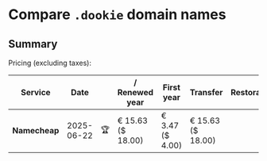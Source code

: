 # Compare `.dookie` domain names

## Summary

Pricing (excluding taxes):

| Service | Date |  | / Renewed year | First year | Transfer | Restoration |
|--|--|--|--|--|--|--|
| **Namecheap** | 2025-06-22 | 🏆 | € 15.63<br>($ 18.00) | € 3.47<br>($ 4.00) | € 15.63<br>($ 18.00) |  |
